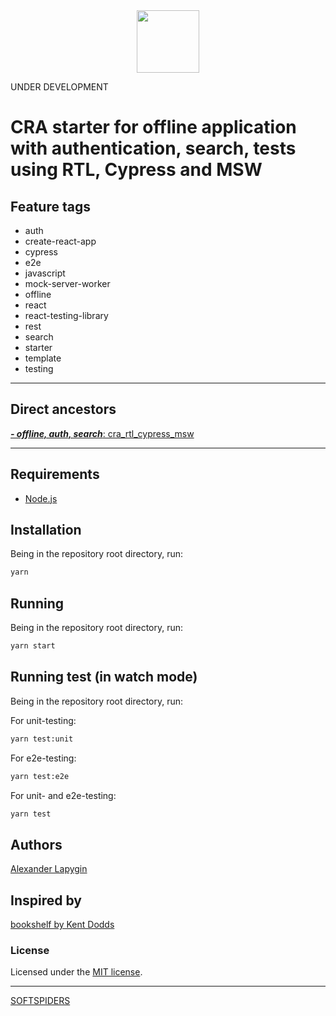 <div align="center">
    <a href="https://github.com/softspiders/softspiders">
      <img src="https://avatars.githubusercontent.com/u/47006425?v=4"width="100" height="100"/>
    </a>
</div>

UNDER DEVELOPMENT

# CRA starter for offline application with authentication, search, tests using RTL, Cypress and MSW

## Feature tags

- auth
- create-react-app
- cypress
- e2e
- javascript
- mock-server-worker
- offline
- react
- react-testing-library
- rest
- search
- starter
- template
- testing

---

## Direct ancestors

[***- offline, auth, search***: cra_rtl_cypress_msw](https://github.com/AlexanderLapygin/cra_rtl_cypress_msw)

---

## Requirements

* [Node.js](https://nodejs.org/en/download/package-manager/)

## Installation

Being in the repository root directory, run:

```sh
yarn
```

## Running

Being in the repository root directory, run:

```sh
yarn start
```

## Running test (in watch mode)

Being in the repository root directory, run:

For unit-testing:

```sh
yarn test:unit
```

For e2e-testing:

```sh
yarn test:e2e
```

For unit- and e2e-testing:

```sh
yarn test
```

## Authors

[Alexander Lapygin](https://github.com/AlexanderLapygin)

## Inspired by

[bookshelf by Kent Dodds](https://github.com/kentcdodds/bookshelf)

### License

Licensed under the [MIT license](./LICENSE).

---

[SOFTSPIDERS](https://github.com/softspiders/softspiders)
